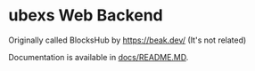 # ubexs Web Backend
Originally called BlocksHub by https://beak.dev/ (It's not related)

Documentation is available in [docs/README.MD](docs/README.MD).
